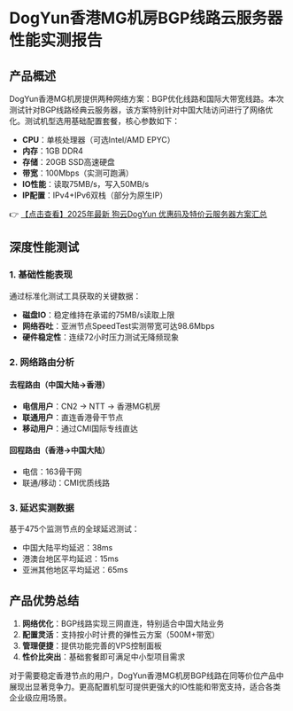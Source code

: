 # DogYun香港MG机房BGP线路云服务器性能实测报告

## 产品概述

DogYun香港MG机房提供两种网络方案：BGP优化线路和国际大带宽线路。本次测试针对BGP线路经典云服务器，该方案特别针对中国大陆访问进行了网络优化。测试机型选用基础配置套餐，核心参数如下：

- **CPU**：单核处理器（可选Intel/AMD EPYC）
- **内存**：1GB DDR4
- **存储**：20GB SSD高速硬盘
- **带宽**：100Mbps（实测可跑满）
- **IO性能**：读取75MB/s，写入50MB/s
- **IP配置**：IPv4+IPv6双栈（部分为原生IP）

👉 [【点击查看】2025年最新 狗云DogYun 优惠码及特价云服务器方案汇总](https://bit.ly/DogYun)

## 深度性能测试

### 1. 基础性能表现

通过标准化测试工具获取的关键数据：
- **磁盘IO**：稳定维持在承诺的75MB/s读取上限
- **网络吞吐**：亚洲节点SpeedTest实测带宽可达98.6Mbps
- **硬件稳定性**：连续72小时压力测试无降频现象

### 2. 网络路由分析

#### 去程路由（中国大陆→香港）
- **电信用户**：CN2 → NTT → 香港MG机房
- **联通用户**：直连香港骨干节点
- **移动用户**：通过CMI国际专线直达

#### 回程路由（香港→中国大陆）
- 电信：163骨干网
- 联通/移动：CMI优质线路

### 3. 延迟实测数据

基于475个监测节点的全球延迟测试：
- 中国大陆平均延迟：38ms
- 港澳台地区平均延迟：15ms
- 亚洲其他地区平均延迟：65ms

## 产品优势总结

1. **网络优化**：BGP线路实现三网直连，特别适合中国大陆业务
2. **配置灵活**：支持按小时计费的弹性云方案（500M+带宽）
3. **管理便捷**：提供功能完善的VPS控制面板
4. **性价比突出**：基础套餐即可满足中小型项目需求

对于需要稳定香港节点的用户，DogYun香港MG机房BGP线路在同等价位产品中展现出显著竞争力。更高配置机型可提供更强大的IO性能和带宽支持，适合各类企业级应用场景。